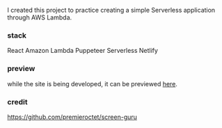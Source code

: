 
I created this project to practice creating a simple Serverless application through AWS Lambda. 

### stack
React
Amazon Lambda
Puppeteer
Serverless
Netlify

### preview
while the site is being developed, it can be previewed [here](https://jolly-hodgkin-5b8425.netlify.com/).

### credit
https://github.com/premieroctet/screen-guru
